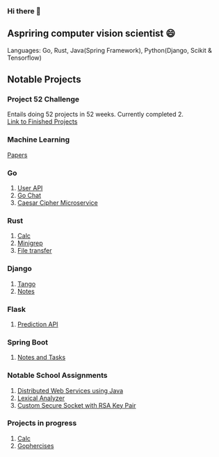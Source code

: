 ### Hi there 👋
##  Aspriring computer vision scientist 😄
Languages: Go, Rust, Java(Spring Framework), Python(Django, Scikit & Tensorflow)

## Notable Projects
### Project 52 Challenge
Entails doing 52 projects in 52 weeks. Currently completed 2.<br>
[Link to Finished Projects](https://github.com/Zeddling/project_52)

### Machine Learning
[Papers](https://github.com/Zeddling/Papers)

### Go
1. [User API](https://github.com/Zeddling/user_api)
2. [Go Chat](https://github.com/Zeddling/Go_Chat)
3. [Caesar Cipher Microservice](https://github.com/Zeddling/caesar_cipher_microservice)

### Rust
1. [Calc](https://github.com/Zeddling/Calc)
2. [Minigrep](https://github.com/Zeddling/minigrep)
3. [File transfer](https://github.com/Zeddling/file-transfer)

### Django
1. [Tango](https://github.com/Zeddling/Tango)
2. [Notes](https://github.com/Zeddling/notes)

### Flask
1. [Prediction API](https://github.com/Zeddling/BDSS/blob/main/scripts/model_bdss.ipynb)

### Spring Boot
1. [Notes and Tasks](https://github.com/Zeddling/notes_and_tasks)

### Notable School Assignments
1. [Distributed Web Services using Java](https://github.com/Zeddling/DOWS-Assignments)
2. [Lexical Analyzer](https://github.com/Zeddling/compiler-construction)
3. [Custom Secure Socket with RSA Key Pair](https://github.com/Zeddling/DS-Assignment)

### Projects in progress
1. [Calc](https://github.com/Zeddling/Calc)
2. [Gophercises](https://github.com/Zeddling/gophercises)
<!--
**Zeddling/Zeddling** is a ✨ _special_ ✨ repository because its `README.md` (this file) appears on your GitHub profile.

Here are some ideas to get you started:

- 🔭 I’m currently working on ...
- 🌱 I’m currently learning ...
- 👯 I’m looking to collaborate on ...
- 🤔 I’m looking for help with ...
- 💬 Ask me about ...
- 📫 How to reach me: ...
- 😄 Pronouns: ...
- ⚡ Fun fact: ...
-->
